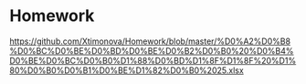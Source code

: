 # Homework
https://github.com/Xtimonova/Homework/blob/master/%D0%A2%D0%B8%D0%BC%D0%BE%D0%BD%D0%BE%D0%B2%D0%B0%20%D0%B4%D0%BE%D0%BC%D0%B0%D1%88%D0%BD%D1%8F%D1%8F%20%D1%80%D0%B0%D0%B1%D0%BE%D1%82%D0%B0%2025.xlsx
